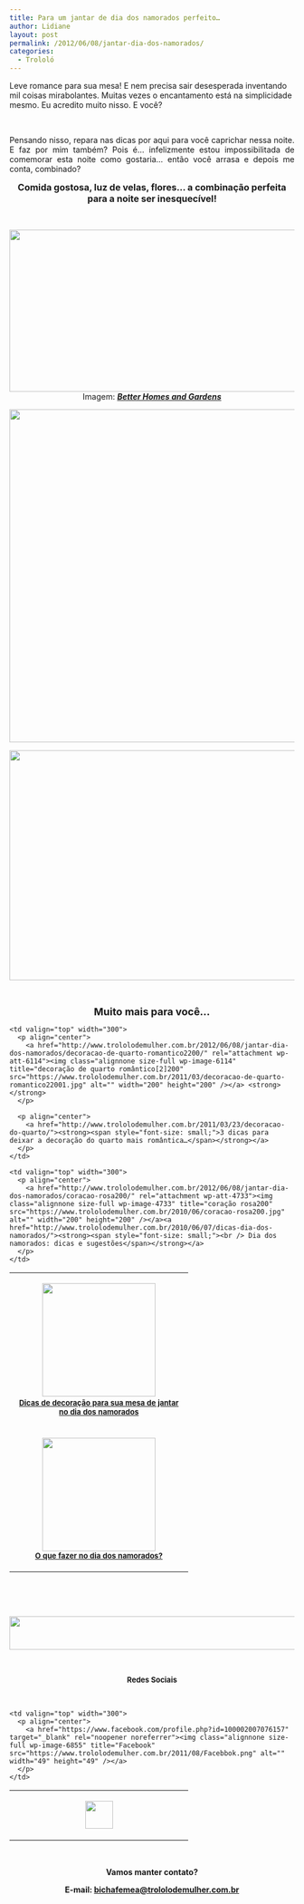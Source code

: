 ```yaml
---
title: Para um jantar de dia dos namorados perfeito…
author: Lidiane
layout: post
permalink: /2012/06/08/jantar-dia-dos-namorados/
categories:
  - Trololó
---
```

Leve romance para sua mesa! E nem precisa sair desesperada inventando mil coisas mirabolantes. Muitas vezes o encantamento está na simplicidade mesmo. Eu acredito muito nisso. E você?

&nbsp;

<p align="justify">
  Pensando nisso, repara nas dicas por aqui para você caprichar nessa noite. E faz por mim também? Pois é… infelizmente estou impossibilitada de comemorar esta noite como gostaria… então você arrasa e depois me conta, combinado?
</p>

<!--more-->

<p align="center">
  <strong><span style="font-size: medium;">Comida gostosa, luz de velas, flores… a combinação perfeita para a noite ser inesquecível!</span></strong>
</p>

&nbsp;

<p align="center">
  <a href="http://www.trololodemulher.com.br/2012/06/08/jantar-dia-dos-namorados/dia-dos-namorados-2/" rel="attachment wp-att-8713"><img class="alignnone size-full wp-image-8713" title="DIA DOS NAMORADOS" src="https://www.trololodemulher.com.br/2012/06/DIA-DOS-NAMORADOS.png" alt="" width="600" height="286" /></a><br /> Imagem: <strong><em><a href="http://www.bhg.com/" target="_blank" rel="noopener noreferrer">Better Homes and Gardens</a></em></strong>
</p>

<p align="center">
  <a href="http://www.trololodemulher.com.br/2011/08/15/decoracao-faca-voce-mesma-3/"><img class="alignnone size-full wp-image-8714" title="DIA DOS NAMORADOS[2]" src="https://www.trololodemulher.com.br/2012/06/DIA-DOS-NAMORADOS2.png" alt="" width="523" height="588" /></a>
</p>

<p align="center">
  <a href="http://www.trololodemulher.com.br/2011/12/14/grelhados-receitas/"><img class="alignnone size-full wp-image-8711" title="DIA DOS NAMORADOS [3]" src="https://www.trololodemulher.com.br/2012/06/DIA-DOS-NAMORADOS-3.png" alt="" width="597" height="406" /></a>
</p>

&nbsp;

<p align="center">
  <strong><span style="font-size: large;">Muito mais para você…</span></strong>
</p>

<table width="600" border="0" cellspacing="0" cellpadding="2">
  <tr>
    <td valign="top" width="300">
      <p align="center">
        <a href="http://www.trololodemulher.com.br/2012/06/08/jantar-dia-dos-namorados/dia-dos-namorados-4200/" rel="attachment wp-att-8712"><img class="alignnone size-full wp-image-8712" title="DIA DOS NAMORADOS [4]200" src="https://www.trololodemulher.com.br/2012/06/DIA-DOS-NAMORADOS-4200.jpg" alt="" width="200" height="200" /></a><a href="http://www.trololodemulher.com.br/2009/05/28/decoracao-mesa-noite-namorados/"><strong><span style="font-size: small;"><br /> Dicas de decoração para sua mesa de jantar no dia dos namorados</span></strong></a>
      </p>
    </td>
    
    <td valign="top" width="300">
      <p align="center">
        <a href="http://www.trololodemulher.com.br/2012/06/08/jantar-dia-dos-namorados/decoracao-de-quarto-romantico2200/" rel="attachment wp-att-6114"><img class="alignnone size-full wp-image-6114" title="decoração de quarto romântico[2]200" src="https://www.trololodemulher.com.br/2011/03/decoracao-de-quarto-romantico22001.jpg" alt="" width="200" height="200" /></a> <strong></strong>
      </p>
      
      <p align="center">
        <a href="http://www.trololodemulher.com.br/2011/03/23/decoracao-do-quarto/"><strong><span style="font-size: small;">3 dicas para deixar a decoração do quarto mais romântica…</span></strong></a>
      </p>
    </td>
  </tr>
  
  <tr>
    <td valign="top" width="300">
      <p align="center">
        <a href="http://www.trololodemulher.com.br/2012/06/08/jantar-dia-dos-namorados/dia-dos-namorados200/" rel="attachment wp-att-6480"><img class="alignnone size-full wp-image-6480" title="dia dos namorados200" src="https://www.trololodemulher.com.br/2011/05/dia-dos-namorados200.jpg" alt="" width="200" height="200" /></a><br /> <a href="http://www.trololodemulher.com.br/2011/06/01/dia-dos-namorados-dicas/"><strong><span style="font-size: small;">O que fazer no dia dos namorados?</span></strong></a>
      </p>
    </td>
    
    <td valign="top" width="300">
      <p align="center">
        <a href="http://www.trololodemulher.com.br/2012/06/08/jantar-dia-dos-namorados/coracao-rosa200/" rel="attachment wp-att-4733"><img class="alignnone size-full wp-image-4733" title="coração rosa200" src="https://www.trololodemulher.com.br/2010/06/coracao-rosa200.jpg" alt="" width="200" height="200" /></a><a href="http://www.trololodemulher.com.br/2010/06/07/dicas-dia-dos-namorados/"><strong><span style="font-size: small;"><br /> Dia dos namorados: dicas e sugestões</span></strong></a>
      </p>
    </td>
  </tr>
</table>

&nbsp;

&nbsp;

<p align="center">
  <a href="http://feedburner.google.com/fb/a/mailverify?uri=blogbichafemea&loc=pt_BR" target="_blank" rel="noopener noreferrer"><img class="alignnone size-full wp-image-8451" title="Assine o Bicha Fêmea grátis!" src="https://www.trololodemulher.com.br/2012/01/rodapé.png" alt="" width="600" height="59" /></a>
</p>

&nbsp;

<p align="center">
  <strong><span style="font-size: small;">Redes Sociais</span></strong>
</p>

&nbsp;

<table width="600" border="0" cellspacing="0" cellpadding="2">
  <tr>
    <td valign="top" width="300">
      <p align="center">
        <a href="https://twitter.com/#%21/bichafemea" target="_blank" rel="noopener noreferrer"><img class="alignnone size-full wp-image-6857" title="Twitter" src="https://www.trololodemulher.com.br/2011/08/Twitter.png" alt="" width="49" height="49" /></a>
      </p>
    </td>
    
    <td valign="top" width="300">
      <p align="center">
        <a href="https://www.facebook.com/profile.php?id=100002007076157" target="_blank" rel="noopener noreferrer"><img class="alignnone size-full wp-image-6855" title="Facebook" src="https://www.trololodemulher.com.br/2011/08/Facebbok.png" alt="" width="49" height="49" /></a>
      </p>
    </td>
  </tr>
</table>

&nbsp;

<p align="center">
  <strong>Vamos manter contato?</strong>
</p>

<p align="center">
  <strong>E-mail: <a href="mailto:bichafemea@trololodemulher.com.br">bichafemea@trololodemulher.com.br</a></strong>
</p>